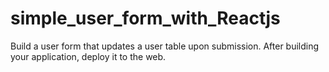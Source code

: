 # simple_user_form_with_Reactjs
Build a user form that updates a user table upon submission. After building your application, deploy it to the web.
